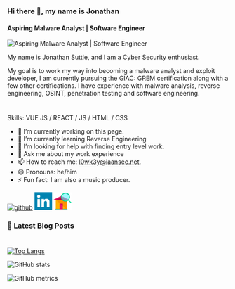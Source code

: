 ### Hi there 👋, my name is Jonathan
#### Aspiring Malware Analyst | Software Engineer
![Aspiring Malware Analyst | Software Engineer](https://github.com/L0WK3Y-IAAN/L0WK3Y-IAAN/blob/main/ezgif.com-gif-maker.gif?raw=true)

My name is Jonathan Suttle, and I am a Cyber Security enthusiast.

My goal is to work my way into becoming a malware analyst and exploit developer, I am currently pursuing the GIAC: GREM certification along with a few other certifications. I have experience with malware analysis, reverse engineering, OSINT, penetration testing and software engineering.

#

Skills: VUE JS / REACT / JS / HTML / CSS

- 🔭 I’m currently working on this page. 
- 🌱 I’m currently learning Reverse Engineering 
- 🤔 I’m looking for help with finding entry level work. 
- 💬 Ask me about my work experience 
- 📫 How to reach me: l0wk3y@iaansec.net. 
- 😄 Pronouns: he/him 
- ⚡ Fun fact: I am also a music producer. 

[<img src='https://cdn.jsdelivr.net/npm/simple-icons@3.0.1/icons/github.svg' alt='github' height='40'>](https://github.com/L0WK3Y-IAAN)  [<img src='https://raw.githubusercontent.com/L0WK3Y-IAAN/L0WK3Y-IAAN/f6b22f7044314265318f7378340ea4fc06f2ceca/linkedin-svgrepo-com.svg' alt='linkedin' height='40'>](https://www.linkedin.com/in/https://www.linkedin.com/in/l0wk3yiaansec//)  [<img src='https://raw.githubusercontent.com/L0WK3Y-IAAN/L0WK3Y-IAAN/839364ce0e800a3a145c8e8f367e5667779c8e26/home-svgrepo-com.svg' alt='website' height='40'>](https://iaansec.com)  

### 📕 Latest Blog Posts

<!-- BLOG-POST-LIST:START -->
<!-- BLOG-POST-LIST:END -->

#

[![Top Langs](https://github-readme-stats.vercel.app/api/top-langs/?username=L0WK3Y-IAAN)](https://github.com/anuraghazra/github-readme-stats)

![GitHub stats](https://github-readme-stats.vercel.app/api?username=L0WK3Y-IAAN&show_icons=true&count_private=true)  

![GitHub metrics](https://metrics.lecoq.io/L0WK3Y-IAAN)  

